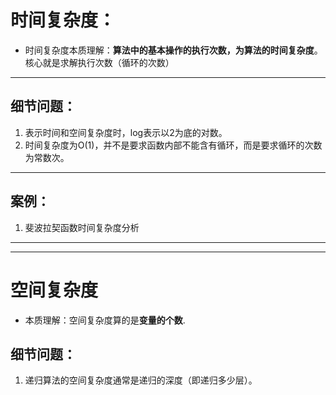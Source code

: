 
# 时间复杂度：

- 时间复杂度本质理解：**算法中的基本操作的执行次数，为算法的时间复杂度**。核心就是求解执行次数（循环的次数）

---


## 细节问题：
1. 表示时间和空间复杂度时，log表示以2为底的对数。
2. 时间复杂度为O(1)，并不是要求函数内部不能含有循环，而是要求循环的次数为常数次。


---

## 案例：
1. 斐波拉契函数时间复杂度分析



----
----

# 空间复杂度

- 本质理解：空间复杂度算的是**变量的个数**.

## 细节问题：
1. 递归算法的空间复杂度通常是递归的深度（即递归多少层）。

